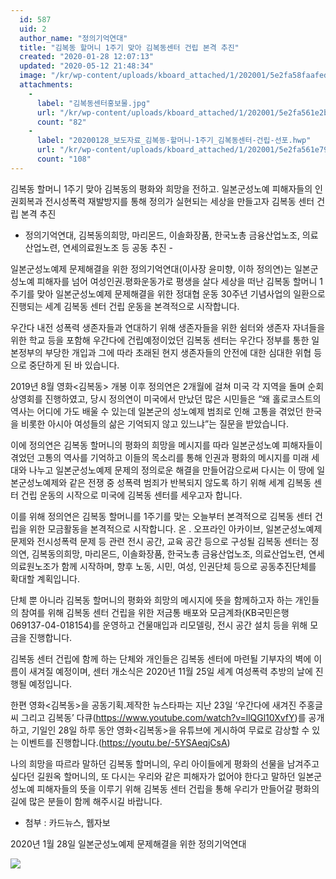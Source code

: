 ```yaml
---
  id: 587
  uid: 2
  author_name: "정의기억연대"
  title: "김복동 할머니 1주기 맞아 김복동센터 건립 본격 추진"
  created: "2020-01-28 12:07:13"
  updated: "2020-05-12 21:48:34"
  image: "/kr/wp-content/uploads/kboard_attached/1/202001/5e2fa58faafed5988548.jpg"
  attachments: 
    - 
      label: "김복동센터홍보물.jpg"
      url: "/kr/wp-content/uploads/kboard_attached/1/202001/5e2fa561e2b918253575.jpg"
      count: "82"
    - 
      label: "20200128_보도자료_김복동-할머니-1주기_김복동센터-건립-선포.hwp"
      url: "/kr/wp-content/uploads/kboard_attached/1/202001/5e2fa561e79685665595.hwp"
      count: "108"
---
```

김복동 할머니 1주기 맞아 김복동의 평화와 희망을 전하고.
일본군성노예 피해자들의 인권회복과 전시성폭력 재발방지를 통해 
정의가 실현되는 세상을 만들고자 김복동 센터 건립 본격 추진 

- 정의기억연대, 김복동의희망, 마리몬드, 이솔화장품, 한국노총 금융산업노조, 
의료산업노련, 연세의료원노조 등 공동 추진 -

일본군성노예제 문제해결을 위한 정의기억연대(이사장 윤미향, 이하 정의연)는 일본군성노예 피해자를 넘어 여성인권.평화운동가로 평생을 살다 세상을 떠난 김복동 할머니 1주기를 맞아 일본군성노예제 문제해결을 위한 정대협 운동 30주년 기념사업의 일환으로 진행되는 세계 김복동 센터 건립 운동을 본격적으로 시작합니다.

우간다 내전 성폭력 생존자들과 연대하기 위해 생존자들을 위한 쉼터와 생존자 자녀들을 위한 학교 등을 포함해 우간다에 건립예정이었던 김복동 센터는 우간다 정부를 통한 일본정부의 부당한 개입과 그에 따라 초래된 현지 생존자들의 안전에 대한 심대한 위협 등으로 중단하게 된 바 있습니다. 

2019년 8월 영화<김복동> 개봉 이후 정의연은 2개월에 걸쳐 미국 각 지역을 돌며 순회상영회를 진행하였고, 당시 정의연이 미국에서 만났던 많은 시민들은 “왜 홀로코스트의 역사는 어디에 가도 배울 수 있는데 일본군의 성노예제 범죄로 인해 고통을 겪었던 한국을 비롯한 아시아 여성들의 삶은 기억되지 않고 있느냐”는 질문을 받았습니다. 

이에 정의연은 김복동 할머니의 평화의 희망을 메시지를 따라 일본군성노예 피해자들이 겪었던 고통의 역사를 기억하고 이들의 목소리를 통해 인권과 평화의 메시지를 미래 세대와 나누고 일본군성노예제 문제의 정의로운 해결을 만들어감으로써 다시는 이 땅에 일본군성노예제와 같은 전쟁 중 성폭력 범죄가 반복되지 않도록 하기 위해 세계 김복동 센터 건립 운동의 시작으로 미국에 김복동 센터를 세우고자 합니다. 

이를 위해 정의연은 김복동 할머니를 1주기를 맞는 오늘부터 본격적으로 김복동 센터 건립을 위한 모금활동을 본격적으로 시작합니다. 온 ․ 오프라인 아카이브, 일본군성노예제 문제와 전시성폭력 문제 등 관련 전시 공간, 교육 공간 등으로 구성될 김복동 센터는 정의연, 김복동의희망, 마리몬드, 이솔화장품, 한국노총 금융산업노조, 의료산업노련, 연세의료원노조가 함께 시작하며, 향후 노동, 시민, 여성, 인권단체 등으로 공동추진단체를 확대할 계획입니다. 

단체 뿐 아니라 김복동 할머니의 평화와 희망의 메시지에 뜻을 함께하고자 하는 개인들의 참여를 위해 김복동 센터 건립을 위한 저금통 배포와 모금계좌(KB국민은행 069137-04-018154)를 운영하고 건물매입과 리모델링, 전시 공간 설치 등을 위해 모금을 진행합니다.

김복동 센터 건립에 함께 하는 단체와 개인들은 김복동 센터에 마련될 기부자의 벽에 이름이 새겨질 예정이며, 센터 개소식은 2020년 11월 25일 세계 여성폭력 추방의 날에 진행될 예정입니다. 

한편 영화<김복동>을 공동기획.제작한 뉴스타파는 지난 23일 ‘우간다에 새겨진 주홍글씨 그리고 김복동’ 다큐(https://www.youtube.com/watch?v=llQGl10XvfY)를 공개하고, 기일인 28일 하루 동안 영화<김복동>을 유튜브에 게시하여 무료로 감상할 수 있는 이벤트를 진행합니다.(https://youtu.be/-5YSAeqjCsA) 

나의 희망을 따르라 말하던 김복동 할머니의, 우리 아이들에게 평화의 선물을 남겨주고 싶다던 길원옥 할머니의, 또 다시는 우리와 같은 피해자가 없어야 한다고 말하던 일본군성노예 피해자들의 뜻을 이루기 위해 김복동 센터 건립을 통해 우리가 만들어갈 평화의 길에 많은 분들이 함께 해주시길 바랍니다.

- 첨부 : 카드뉴스, 웹자보



2020년 1월 28일 
일본군성노예제 문제해결을 위한 정의기억연대


 ![](/kr/wp-content/uploads/kboard_attached/1/202001/5e2fa58faafed5988548.jpg)